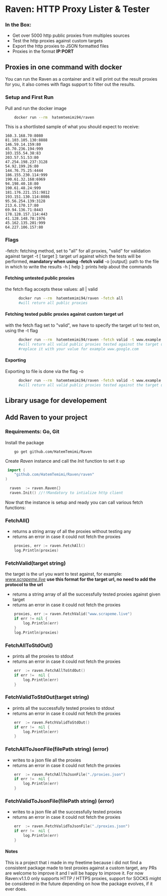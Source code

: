 # Raven: HTTP Proxy Lister & Tester
### In the Box:
<ul>
<li> Get over 5000 http public proxies from multiples sources </li>
<li> Test the http proxies against custom targets </li>
<li> Export the http proxies to JSON formatted files </li>
<li> Proxies in the format <strong>IP:PORT</strong> </li>

</ul>


## Proxies in one command with docker
You can run the Raven as a container and it will print out the result proxies for you, it also comes with flags support to filter out the results.

### Setup and First Run
Pull and run the docker image
```bash
    docker run --rm  hatemtemimi94/raven
```
This is a shortlisted sample of what you should expect to receive:
```console
160.3.168.70:8080
81.103.105.130:8888
146.59.14.159:80
45.70.236.194:999
103.155.54.38:83
203.57.51.53:80
47.254.198.237:3128
54.92.199.26:80
144.76.75.25:4444
186.155.230.114:999
190.61.32.168:6969
94.198.40.18:80
190.61.48.24:999
181.176.221.151:9812
193.151.130.114:8086
95.56.254.139:3128
213.6.170.17:80
69.94.136.71:8443
178.128.157.114:443
41.128.148.78:1976
45.162.135.201:999
64.227.106.157:80
```
### Flags
-fetch: fetching method, set to "all" for all proxies, "valid" for validation against target
-t [ target ]: target url against which the tests will be performed, **mandatory when using -fetch valid**
-o [output]: path to the file in which to write the results
-h [ help ]: prints help about the commands

#### Fetching untested public proxies
the fetch flag accepts these values: all | valid
```bash
	  docker run --rm  hatemtemimi94/raven -fetch all 
	  #will return all public proxies
```
#### Fetching tested public proxies against custom target url
with the fetch flag set to "valid", we have to specify the target url to test on, using the -t flag
```bash
	  docker run --rm  hatemtemimi94/raven -fetch valid -t www.example.com 
	  #will return all valid public proxies tested against the target url
	  #replace it with your value for example www.google.com
```
#### Exporting
Exporting to file is done via the flag -o
```bash
	  docker run --rm  hatemtemimi94/raven -fetch valid -t www.example.com -o proxies.json
	  #will return all valid public proxies tested against the target url
```

## Library usage for developement
## Add Raven to your project
### Requirements: Go, Git

Install the package
```console
    go get github.com/HatemTemimi/Raven
 ```

Create  *Raven* instance and call the *Init* function to set it up
```go
 import (
	"github.com/HatemTemimi/Raven/raven"
)

  raven  := raven.Raven{}
  raven.Init() //!!Mandatory to intialize http client
```
Now that the instance is setup and ready you can call various fetch functions:
### FetchAll()

 - returns a string array of all the proxies without testing any
 - returns an error in case it could not fetch the proxies

```go
	proxies, err := raven.FetchAll()
	log.Println(proxies)
```
### FetchValid(target string)
the target is the url you want to test against, for example: *www.scrapeme.live*
**use this format for the target url, no need to add the protocol to the url**
 - returns a string array of all the successfully tested proxies against given target
 - returns an error in case it could not fetch the proxies

```go
	proxies, err := raven.FetchValid("www.scrapeme.live")
	if err != nil {
		log.Println(err)
	}
	log.Println(proxies)
```
### FetchAllToStdOut()

 - prints all the proxies to stdout
 - returns an error in case it could not fetch the proxies

```go
	err  := raven.FetchAllToStdOut()
	if err !=  nil {
		log.Println(err)
	}
```
### FetchValidToStdOut(target string)

 - prints all the successfully tested proxies to stdout
 - returns an error in case it could not fetch the proxies

```go
	err  := raven.FetchValidToStdOut()
	if err !=  nil {
		log.Println(err)
	}
```
### FetchAllToJsonFile(filePath string) (error)

 -  writes to a json file all the proxies 
 - returns an error in case it could not fetch the proxies

```go
	err  := raven.FetchAllToJsonFile("./proxies.json")
	if err !=  nil {
		log.Println(err)
	}
```
### FetchValidToJsonFile(filePath string) (error)

 - writes to a json file all the successfully tested proxies 
 - returns an error in case it could not fetch the proxies

```go
	err  := raven.FetchValidToJsonFile("./proxies.json")
	if err !=  nil {
		log.Println(err)
	}
```

#### Notes
This is a project that i made in my freetime because i did not find a consistent package made to test proxies against a custom target, any PRs are welcome to improve it and I will be happy to improve it.
For now Raven:v1.1.0 only supports HTTP / HTTPS proxies, support for SOCKS might be considered in the future depending on how the package evolves, if it ever does.